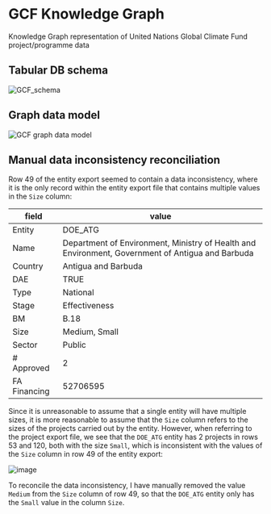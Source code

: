 # GCF Knowledge Graph
Knowledge Graph representation of United Nations Global Climate Fund project/programme data

## Tabular DB schema

![GCF_schema](https://github.com/user-attachments/assets/0181d080-e724-4d83-8da5-7ba61bfbef10)


## Graph data model

![GCF graph data model](https://github.com/user-attachments/assets/6fa8086e-93c6-4fcb-b3c2-61862d61d251)

## Manual data inconsistency reconciliation

Row 49 of the entity export seemed to contain a data inconsistency, where it is the only record within the entity export file that contains multiple values in the `Size` column:

| field        | value                                                                                            |
| ------------ | ------------------------------------------------------------------------------------------------ |
| Entity       | DOE_ATG                                                                                          |
| Name         | Department of Environment, Ministry of Health and Environment, Government of Antigua and Barbuda |
| Country      | Antigua and Barbuda                                                                              |
| DAE          | TRUE                                                                                             |
| Type         | National                                                                                         |
| Stage        | Effectiveness                                                                                    |
| BM           | B.18                                                                                             |
| Size         | Medium, Small                                                                                    |
| Sector       | Public                                                                                           |
| \# Approved  | 2                                                                                                |
| FA Financing | 52706595                                                                                         |

 Since it is unreasonable to assume that a single entity will have multiple sizes, it is more reasonable to assume that the `Size` column refers to the sizes of the projects carried out by the entity. However, when referring to the project export file, we see that the `DOE_ATG` entity has 2 projects in rows 53 and 120, both with the size `Small`, which is inconsistent with the values of the `Size` column in row 49 of the entity export:

![image](https://github.com/user-attachments/assets/441180e0-e315-46e2-ad0a-b4b679f57391)

To reconcile the data inconsistency, I have manually removed the value `Medium` from the `Size` column of row 49, so that the `DOE_ATG` entity only has the `Small` value in the column `Size`.
